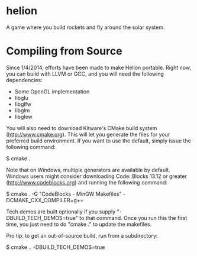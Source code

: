 helion
======

A game where you build rockets and fly around the solar system.


Compiling from Source
=====================

Since 1/4/2014, efforts have been made to make Helion portable. Right now, you can build with LLVM or GCC, and you will need the following dependencies:

* Some OpenGL implementation
* libglu
* libglfw
* libglm
* libglew

You will also need to download Kitware's CMake build system (http://www.cmake.org). This will let you generate the files for your preferred build environment. If you want to use the default, simply issue the following command:

$ cmake .

Note that on Windows, multiple generators are available by default. Windows users might consider downloading Code::Blocks 13.12 or greater (http://www.codeblocks.org) and running the following command:

$ cmake . -G "CodeBlocks - MinGW Makefiles" -DCMAKE_CXX_COMPILER=g++

Tech demos are built optionally if you supply "-DBUILD_TECH_DEMOS=true" to that command. Once you run this the first time, you just need to do "cmake ." to update the makefiles.

Pro tip: to get an out-of-source build, run from a subdirectory:

$ cmake .. -DBUILD_TECH_DEMOS=true